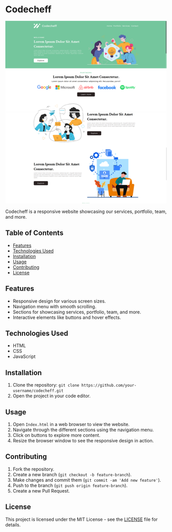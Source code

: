 # Codecheff

<div><img src="Screenshot from 2024-03-11 15-02-48.png"></div>
<div><img src="Screenshot from 2024-03-11 15-03-06.png"></div>

Codecheff is a responsive website showcasing our services, portfolio, team, and more.

## Table of Contents

- [Features](#features)
- [Technologies Used](#technologies-used)
- [Installation](#installation)
- [Usage](#usage)
- [Contributing](#contributing)
- [License](#license)

## Features

- Responsive design for various screen sizes.
- Navigation menu with smooth scrolling.
- Sections for showcasing services, portfolio, team, and more.
- Interactive elements like buttons and hover effects.

## Technologies Used

- HTML
- CSS
- JavaScript

## Installation

1. Clone the repository: `git clone https://github.com/your-username/codecheff.git`
2. Open the project in your code editor.

## Usage

1. Open `Index.html` in a web browser to view the website.
2. Navigate through the different sections using the navigation menu.
3. Click on buttons to explore more content.
4. Resize the browser window to see the responsive design in action.

## Contributing

1. Fork the repository.
2. Create a new branch (`git checkout -b feature-branch`).
3. Make changes and commit them (`git commit -am 'Add new feature'`).
4. Push to the branch (`git push origin feature-branch`).
5. Create a new Pull Request.

## License

This project is licensed under the MIT License - see the [LICENSE](LICENSE) file for details.

